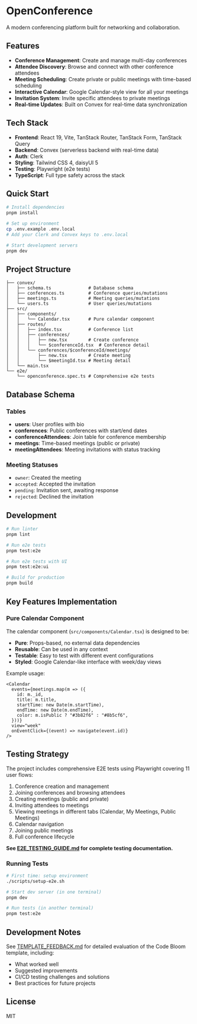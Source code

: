 # OpenConference

A modern conferencing platform built for networking and collaboration.

## Features

- **Conference Management**: Create and manage multi-day conferences
- **Attendee Discovery**: Browse and connect with other conference attendees
- **Meeting Scheduling**: Create private or public meetings with time-based scheduling
- **Interactive Calendar**: Google Calendar-style view for all your meetings
- **Invitation System**: Invite specific attendees to private meetings
- **Real-time Updates**: Built on Convex for real-time data synchronization

## Tech Stack

- **Frontend**: React 19, Vite, TanStack Router, TanStack Form, TanStack Query
- **Backend**: Convex (serverless backend with real-time data)
- **Auth**: Clerk
- **Styling**: Tailwind CSS 4, daisyUI 5
- **Testing**: Playwright (e2e tests)
- **TypeScript**: Full type safety across the stack

## Quick Start

```bash
# Install dependencies
pnpm install

# Set up environment
cp .env.example .env.local
# Add your Clerk and Convex keys to .env.local

# Start development servers
pnpm dev
```

## Project Structure

```
├── convex/
│   ├── schema.ts              # Database schema
│   ├── conferences.ts         # Conference queries/mutations
│   ├── meetings.ts            # Meeting queries/mutations
│   └── users.ts               # User queries/mutations
├── src/
│   ├── components/
│   │   └── Calendar.tsx       # Pure calendar component
│   ├── routes/
│   │   ├── index.tsx          # Conference list
│   │   ├── conferences/
│   │   │   ├── new.tsx        # Create conference
│   │   │   └── $conferenceId.tsx  # Conference detail
│   │   └── conferences/$conferenceId/meetings/
│   │       ├── new.tsx        # Create meeting
│   │       └── $meetingId.tsx # Meeting detail
│   └── main.tsx
└── e2e/
    └── openconference.spec.ts # Comprehensive e2e tests
```

## Database Schema

### Tables

- **users**: User profiles with bio
- **conferences**: Public conferences with start/end dates
- **conferenceAttendees**: Join table for conference membership
- **meetings**: Time-based meetings (public or private)
- **meetingAttendees**: Meeting invitations with status tracking

### Meeting Statuses

- `owner`: Created the meeting
- `accepted`: Accepted the invitation
- `pending`: Invitation sent, awaiting response
- `rejected`: Declined the invitation

## Development

```bash
# Run linter
pnpm lint

# Run e2e tests
pnpm test:e2e

# Run e2e tests with UI
pnpm test:e2e:ui

# Build for production
pnpm build
```

## Key Features Implementation

### Pure Calendar Component

The calendar component (`src/components/Calendar.tsx`) is designed to be:
- **Pure**: Props-based, no external data dependencies
- **Reusable**: Can be used in any context
- **Testable**: Easy to test with different event configurations
- **Styled**: Google Calendar-like interface with week/day views

Example usage:
```tsx
<Calendar
  events={meetings.map(m => ({
    id: m._id,
    title: m.title,
    startTime: new Date(m.startTime),
    endTime: new Date(m.endTime),
    color: m.isPublic ? "#3b82f6" : "#8b5cf6",
  }))}
  view="week"
  onEventClick={(event) => navigate(event.id)}
/>
```

## Testing Strategy

The project includes comprehensive E2E tests using Playwright covering 11 user flows:
1. Conference creation and management
2. Joining conferences and browsing attendees
3. Creating meetings (public and private)
4. Inviting attendees to meetings
5. Viewing meetings in different tabs (Calendar, My Meetings, Public Meetings)
6. Calendar navigation
7. Joining public meetings
8. Full conference lifecycle

**See [E2E_TESTING_GUIDE.md](./E2E_TESTING_GUIDE.md) for complete testing documentation.**

### Running Tests

```bash
# First time: setup environment
./scripts/setup-e2e.sh

# Start dev server (in one terminal)
pnpm dev

# Run tests (in another terminal)
pnpm test:e2e
```

## Development Notes

See [TEMPLATE_FEEDBACK.md](./TEMPLATE_FEEDBACK.md) for detailed evaluation of the Code Bloom template, including:
- What worked well
- Suggested improvements
- CI/CD testing challenges and solutions
- Best practices for future projects

## License

MIT
